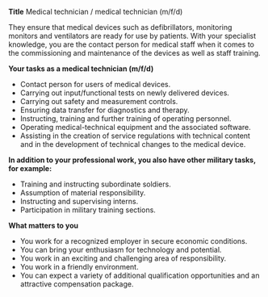 **Title**
Medical technician / medical technician (m/f/d)

They ensure that medical devices such as defibrillators, monitoring monitors and ventilators are ready for use by patients. With your specialist knowledge, you are the contact person for medical staff when it comes to the commissioning and maintenance of the devices as well as staff training.

**Your tasks as a medical technician (m/f/d)**

-	Contact person for users of medical devices.
-	Carrying out input/functional tests on newly delivered devices.
-	Carrying out safety and measurement controls.
-	Ensuring data transfer for diagnostics and therapy.
-	Instructing, training and further training of operating personnel.
-	Operating medical-technical equipment and the associated software.
-	Assisting in the creation of service regulations with technical content and in the development of technical changes to the medical device.

**In addition to your professional work, you also have other military tasks, for example:**

-	Training and instructing subordinate soldiers.
-	Assumption of material responsibility.
-	Instructing and supervising interns.
-	Participation in military training sections.

**What matters to you**

-	You work for a recognized employer in secure economic conditions.
-	You can bring your enthusiasm for technology and potential.
-	You work in an exciting and challenging area of responsibility.
-	You work in a friendly environment.
-	You can expect a variety of additional qualification opportunities and an attractive compensation package.
